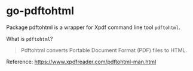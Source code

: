 # go-pdftohtml

Package pdftohtml is a wrapper for Xpdf command line tool `pdftohtml`.

What is `pdftohtml`?

> Pdftohtml converts Portable Document Format (PDF) files to HTML.

Reference: https://www.xpdfreader.com/pdftohtml-man.html
